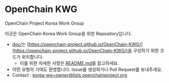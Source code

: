 # OpenChain KWG
OpenChain Project Korea Work Group

이곳은 OpenChain Korea Work Group을 위한 Repository입니다. 

- [doc/](./doc)는 [https://openchain-project.github.io/OpenChain-KWG/](https://openchain-project.github.io/OpenChain-KWG/)을 구성하기 위한 코드가 위치합니다. 
    - 이를 위한 자세한 사항은 [README.md](./docs/README.md)를 참고하세요. 
- 어떤 유형의 기여도 환영합니다. Issue를 생성하거나 Pull Request를 보내주세요. 
- Contact : <korea-wg+owner@lists.openchainproject.org>

